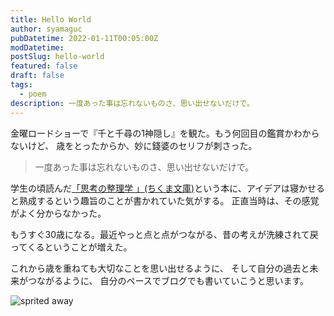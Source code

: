 ```yaml
---
title: Hello World
author: syamaguc
pubDatetime: 2022-01-11T00:05:00Z
modDatetime:
postSlug: hello-world
featured: false
draft: false
tags:
  - poem
description: 一度あった事は忘れないものさ、思い出せないだけで。
---
```


金曜ロードショーで『千と千尋の1神隠し』を観た。もう何回目の鑑賞かわからないけど、 歳をとったからか、妙に錢婆のセリフが刺さった。

> 一度あった事は忘れないものさ、思い出せないだけで。

学生の頃読んだ[「思考の整理学 」(ちくま文庫)](https://amzn.to/3RH5bVD)という本に、アイデアは寝かせると熟成するという趣旨のことが書かれていた気がする。
正直当時は、その感覚がよく分からなかった。

もうすぐ30歳になる。最近やっと点と点がつながる、昔の考えが洗練されて戻ってくるということが増えた。

これから歳を重ねても大切なことを思い出せるように、 そして自分の過去と未来がつながるように、
自分のペースでブログでも書いていこうと思います。

![sprited away](@assets/images/spirited-away.jpg)
